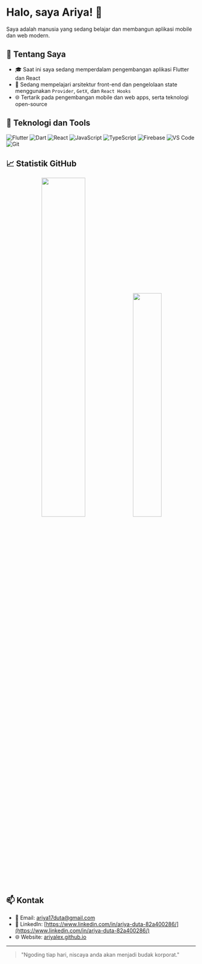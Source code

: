 # Halo, saya Ariya! 👋

Saya adalah manusia yang sedang belajar dan membangun aplikasi mobile dan web modern.

## 🚀 Tentang Saya

- 🎓 Saat ini saya sedang memperdalam pengembangan aplikasi Flutter dan React
- 🧠 Sedang mempelajari arsitektur front-end dan pengelolaan state menggunakan `Provider`, `GetX`, dan `React Hooks`
- 🌐 Tertarik pada pengembangan mobile dan web apps, serta teknologi open-source

## 🔧 Teknologi dan Tools

![Flutter](https://img.shields.io/badge/-Flutter-02569B?style=flat&logo=flutter&logoColor=white)
![Dart](https://img.shields.io/badge/-Dart-0175C2?style=flat&logo=dart&logoColor=white)
![React](https://img.shields.io/badge/-React-61DAFB?style=flat&logo=react&logoColor=black)
![JavaScript](https://img.shields.io/badge/-JavaScript-F7DF1E?style=flat&logo=javascript&logoColor=black)
![TypeScript](https://img.shields.io/badge/-TypeScript-3178C6?style=flat&logo=typescript&logoColor=white)
![Firebase](https://img.shields.io/badge/-Firebase-FFCA28?style=flat&logo=firebase&logoColor=black)
![VS Code](https://img.shields.io/badge/-VS%20Code-007ACC?style=flat&logo=visual-studio-code&logoColor=white)
![Git](https://img.shields.io/badge/-Git-F05032?style=flat&logo=git&logoColor=white)

## 📈 Statistik GitHub

<p align="center" >
  <img src="https://github-readme-stats.vercel.app/api?username=ariyalex&show_icons=true&theme=github_dark" width="48%" />
<!--   <img src="https://github-readme-streak-stats.herokuapp.com/?user=ariyalex&theme=github-dark-blue" width="48%" /> -->
   <img src="https://github-readme-stats.vercel.app/api/top-langs/?username=ariyalex&layout=compact&include_all_commits=true&count_private=true&theme=github_dark" width="39%" />
</p>

## 📫 Kontak

- 📧 Email: [ariya17duta@gmail.com](mailto:ariya17duta@gmail.com)
- 💼 LinkedIn: [https://www.linkedin.com/in/ariya-duta-82a400286/](https://www.linkedin.com/in/ariya-duta-82a400286/)
- 🌐 Website: [ariyalex.github.io](https://ariyalex.github.io)

---

> "Ngoding tiap hari, niscaya anda akan menjadi budak korporat."
